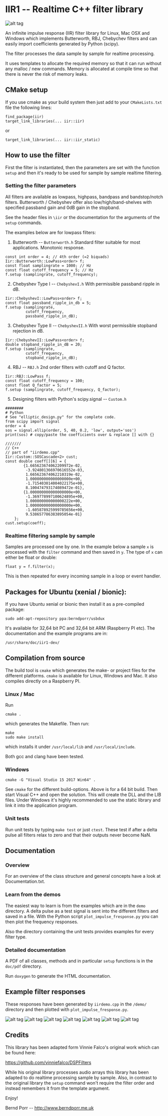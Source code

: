 # IIR1 -- Realtime C++ filter library

![alt tag](title.png)

An infinite impulse response (IIR) filter library for
Linux, Mac OSX and Windows
which implements Butterworth, RBJ, Chebychev filters
and can easily import coefficients generated by Python (scipy).

The filter processes the data sample by sample for realtime
processing.

It uses templates to allocate the required memory so that
it can run without any malloc / new commands.
Memory is allocated at compile time
so that there is never the risk of memory leaks.

## CMake setup
If you use cmake as your build system then just add
to your `CMakeLists.txt` file the following lines:
```
find_package(iir)
target_link_libraries(... iir::iir)
```
or
```
target_link_libraries(... iir::iir_static)
```

## How to use the filter
First the filter is instantiated, then the
parameters are set with the function `setup` and
then it's ready to be used for sample by sample realtime filtering.

### Setting the filter parameters
All filters are available as lowpass, highpass, bandpass and bandstop/notch
filters. Butterworth / Chebyshev offer also low/high/band-shelves with
specified passband gain and 0dB gain in the stopband.

See the header files in `\iir` or the documentation for the arguments
of the `setup` commands.

The examples below are for lowpass filters:

1. Butterworth -- `Butterworth.h`
Standard filter suitable for most applications. Monotonic response.
```
const int order = 4; // 4th order (=2 biquads)
Iir::Butterworth::LowPass<order> f;
const float samplingrate = 1000; // Hz
const float cutoff_frequency = 5; // Hz
f.setup (samplingrate, cutoff_frequency);
```


2. Chebyshev Type I -- `ChebyshevI.h`
With permissible passband ripple in dB.
```
Iir::ChebyshevI::LowPass<order> f;
const float passband_ripple_in_db = 5;
f.setup (samplingrate,
         cutoff_frequency,
         passband_ripple_in_dB);
```


3. Chebyshev Type II -- `ChebyshevII.h`
With worst permissible stopband rejection in dB.
```
Iir::ChebyshevII::LowPass<order> f;
double stopband_ripple_in_dB = 20;
f.setup (samplingrate,
         cutoff_frequency,
         stopband_ripple_in_dB);
```


4. RBJ -- `RBJ.h`
2nd order filters with cutoff and Q factor.
```
Iir::RBJ::LowPass f;
const float cutoff_frequency = 100;
const float Q_factor = 5;
f.setup (samplingrate, cutoff_frequency, Q_factor);
```

5. Designing filters with Python's scipy.signal -- `Custom.h`
```
########
# Python
# See "elliptic_design.py" for the complete code.
from scipy import signal
order = 4
sos = signal.ellip(order, 5, 40, 0.2, 'low', output='sos')
print(sos) # copy/paste the coefficients over & replace [] with {}

///////
// C++
// part of "iirdemo.cpp"
Iir::Custom::SOSCascade<2> cust;
const double coeff[][6] = {
		{1.665623674062209972e-02,
		 -3.924801366970616552e-03,
		 1.665623674062210319e-02,
		 1.000000000000000000e+00,
		 -1.715403014004022175e+00,
		 8.100474793174089472e-01},
		{1.000000000000000000e+00,
		 -1.369778997100624895e+00,
		 1.000000000000000222e+00,
		 1.000000000000000000e+00,
		 -1.605878925999785656e+00,
		 9.538657786383895054e-01}
	};
cust.setup(coeff);
```

### Realtime filtering sample by sample
Samples are processed one by one. In the example below
a sample `x` is processed with the `filter`
command and then saved in `y`. The type of `x` can either be
float or double:
```
float y = f.filter(x);
```
This is then repeated for every incoming sample in a
loop or event handler.

## Packages for Ubuntu (xenial / bionic):

If you have Ubuntu xenial or bionic then
install it as a pre-compiled package:

```
sudo add-apt-repository ppa:berndporr/usbdux
```

It's available for 32,64 bit PC and 32,64 bit ARM (Raspberry PI etc).
The documentation and the example programs are in:
```
/usr/share/doc/iir1-dev/
```

## Compilation from source

The build tool is `cmake` which generates the make- or project
files for the different platforms. `cmake` is available for
Linux, Windows and Mac. It also compiles directly on a
Raspberry PI.

### Linux / Mac

Run
```
cmake .
```
which generates the Makefile. Then run:
```
make
sudo make install
```
which installs it under `/usr/local/lib` and `/usr/local/include`.

Both gcc and clang have been tested.

### Windows

```
cmake -G "Visual Studio 15 2017 Win64" .
```

See `cmake` for the different build-options. Above is for a 64 bit build.
Then start Visual C++ and open the solution. This will create
the DLL and the LIB files. Under Windows it's highly recommended
to use the static library and link it into the application program.

### Unit tests

Run unit tests by typing `make test` or just `ctest`.
These test if after a delta pulse all filters relax to zero and
that their outputs never become NaN.

## Documentation

### Overview
For an overview of the class structure and general concepts have a
look at Documentation.txt.

### Learn from the demos
The easiest way to learn is from the examples which are in the `demo`
directory. A delta pulse as a test signal is sent into the different
filters and saved in a file. With the Python script
`plot_impulse_fresponse.py` you can then plot the frequency responses.

Also the directory containing the unit tests provides examples for
every filter type.

### Detailed documentation
A PDF of all classes, methods and in particular `setup` functions
is in the `doc/pdf` directory.

Run `doxygen` to generate the HTML documentation.

## Example filter responses

These responses have been generated by `iirdemo.cpp`
in the `/demo/` directory and then plotted with `plot_impulse_fresponse.py`.

![alt tag](demo/1.png)
![alt tag](demo/2.png)
![alt tag](demo/3.png)
![alt tag](demo/4.png)
![alt tag](demo/5.png)
![alt tag](demo/7.png)
![alt tag](demo/8.png)

## Credits

This library has been adapted form Vinnie Falco's
original work which can be found here:

https://github.com/vinniefalco/DSPFilters

While his original library processes audio arrays this
library has been adapted to do realtime processing sample
by sample. Also, in contrast to the original library the `setup`
command won't require the filter order and instead remembers
it from the template argument.

Enjoy!

Bernd Porr -- http://www.berndporr.me.uk
